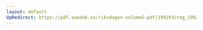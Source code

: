 ```yaml
---
layout: default
UpRedirect: https://pdf.swedeb.se/riksdagen-volumeG-pdf/199293/reg_199293/reg_199293_0453.pdf
---
```

